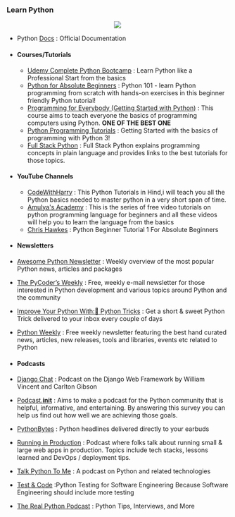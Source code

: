 ### Learn Python

<div style="text-align:center">
    <img src="../assets/python.png" />
</div>



- Python [Docs](https://docs.python.org/3/) : Official Documentation


- #### Courses/Tutorials
  - [Udemy Complete Python Bootcamp](https://www.udemy.com/course/complete-python-bootcamp/) : Learn Python like a Professional Start from the basics
  - [Python for Absolute Beginners](https://www.udemy.com/course/python-for-absolute-beginners-u/) : Python 101 - learn Python programming from scratch with hands-on exercises in this beginner friendly Python tutorial!
  - [Programming for Everybody (Getting Started with Python)](https://www.coursera.org/learn/python) : This course aims to teach everyone the basics of programming computers using Python. **ONE OF THE BEST ONE**
  - [Python Programming Tutorials](https://pythonprogramming.net/python-fundamental-tutorials/) : Getting Started with the basics of programming with Python 3!
  - [Full Stack Python](https://www.fullstackpython.com/) : Full Stack Python explains programming concepts in plain language and provides links to the best tutorials for those topics.


- #### YouTube Channels
  - [CodeWithHarry](https://www.youtube.com/watch?v=aqvDTCpNRek&list=PLu0W_9lII9agICnT8t4iYVSZ3eykIAOME) : This Python Tutorials in Hind,i will teach you all the Python basics needed to master python in a very short span of time.
  - [Amulya's Academy](https://www.youtube.com/channel/UCIgXF0FrYJL0a6sMsRIsLvA) : This is the series of free video tutorials on python programming language for beginners and all these videos will help you to learn the language from the basics
  - [Chris Hawkes](https://www.youtube.com/c/noobtoprofessional/playlists) : Python Beginner Tutorial 1 For Absolute Beginners


- #### Newsletters
 - [Awesome Python Newsletter](https://python.libhunt.com/newsletter) : Weekly overview of the most popular Python news, articles and packages
 - [The PyCoder’s Weekly](https://pycoders.com/) : Free, weekly e-mail newsletter for those interested in Python development and various topics around Python and the communi‍‍‍ty
 - [Improve Your Python With:🐍 Python Tricks](https://realpython.com/python-tricks/) : Get a short & sweet Python Trick delivered to your inbox every couple of days
 - [Python Weekly](https://www.pythonweekly.com/) : Free weekly newsletter featuring the best hand curated news, articles, new releases, tools and libraries, events etc related to Python
 
- #### Podcasts
 - [Django Chat](https://djangochat.com/) : Podcast on the Django Web Framework by William Vincent and Carlton Gibson
 - [Podcast.__init__](https://www.pythonpodcast.com/) : Aims to make a podcast for the Python community that is helpful, informative, and entertaining. By answering this survey you can help us find out how well we are achieving those goals.
 - [PythonBytes](https://pythonbytes.fm/) : Python headlines delivered directly to your earbuds
 - [Running in Production](https://runninginproduction.com/) : Podcast where folks talk about running small & large web apps in production. Topics include tech stacks, lessons learned and DevOps / deployment tips.
 - [Talk Python To Me](https://talkpython.fm/) : A podcast on Python and related technologies
 - [Test & Code](https://testandcode.com/) :Python Testing for Software Engineering Because Software Engineering should include more testing
 - [The Real Python Podcast](https://realpython.com/podcasts/rpp/) : Python Tips, Interviews, and More
 